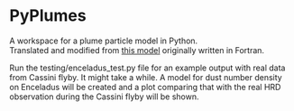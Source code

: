 # PyPlumes
A workspace for a plume particle model in Python. <br />
Translated and modified from [this model](https://github.com/Veyza/dudi) originally written in Fortran. 

Run the testing/enceladus_test.py file for an example output with real data from Cassini flyby. It might take a while. A model for dust number density on Enceladus will be created and a plot comparing that with the real HRD observation during the Cassini flyby will be shown. 




